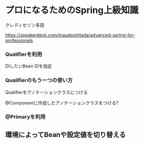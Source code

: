 # プロになるためのSpring上級知識
クレディセゾン多田

https://speakerdeck.com/masatoshitada/advanced-spring-for-professionals

### Qualifierを利用

DIしたいBean IDを指定

### Qualifierのもう一つの使い方

Qualifierをアノテーションクラスにつける

@Componentに作成したアノテーションクラスをつける?


### @Primaryを利用




## 環境によってBeanや設定値を切り替える



